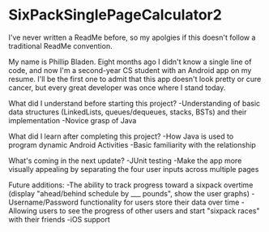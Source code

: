 # SixPackSinglePageCalculator2

I've never written a ReadMe before, so my apolgies if this doesn't follow a traditional ReadMe convention.

My name is Phillip Bladen. Eight months ago I didn't know a single line of code, and now I'm a second-year CS student with an Android app on my resume. I'll be the first one to admit that this app doesn't look pretty or cure cancer, but every great developer was once where I stand today.

What did I understand before starting this project?
-Understanding of basic data structures (LinkedLists, queues/dequeues, stacks, BSTs) and their implementation
-Novice grasp of Java

What did I learn after completing this project?
-How Java is used to program dynamic Android Activities
-Basic familiarity with the relationship

What's coming in the next update?
-JUnit testing
-Make the app more visually appealing by separating the four user inputs across multiple pages

Future additions:
-The ability to track progress toward a sixpack overtime (display "ahead/behind schedule by ___ pounds", show the user graphs)
-Username/Password functionality for users store their data over time
-Allowing users to see the progress of other users and start "sixpack races" with their friends
-iOS support
